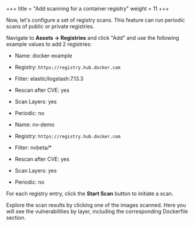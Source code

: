 +++
title = "Add scanning for a container registry"
weight = 11
+++

Now, let's configure a set of registry scans. This feature can run periodic scans of public or private registries.

Navigate to **Assets -> Registries** and click "Add" and use the following example values to add 2 registries:

 * Name: docker-example
 * Registry: `https://registry.hub.docker.com`
 * Filter: elastic/logstash:7.13.3
 * Rescan after CVE: yes
 * Scan Layers: yes
 * Periodic: no


 * Name: nv-demo
 * Registry: `https://registry.hub.docker.com`
 * Filter: nvbeta/*
 * Rescan after CVE: yes
 * Scan Layers: yes
 * Periodic: no

For each registry entry, click the **Start Scan** button to initiate a scan.

Explore the scan results by clicking one of the images scanned. Here you will see the vulnerabilities by layer, including the corresponding Dockerfile section.
